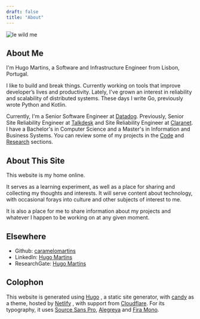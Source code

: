 ```yaml
---
draft: false
title: "About"
---
```


![le wild me](/images/F1000019.jpg)

## About Me

I'm Hugo Martins, a Software and Infrastructure Engineer from Lisbon, Portugal. 

I like to build and break things. Currently working on tools that improve developer’s lives and productivity. Lately, I've grown an interest in reliability and scalability of distributed systems. These days I write Go, previously wrote Python and Kotlin.

Currently, I'm a Senior Software Engineer at [Datadog](https://www.datadoghq.com/). Previously, Senior Site Reliability Engineer at [Talkdesk](https://www.talkdesk.com/) and Site Reliability Engineer at [Claranet](http://www.claranet.co.uk/). I have a Bachelor's in Computer Science and a Master's in Information and Business Systems. You can review some of my projects in the [Code](/code/) and [Research](/research/) sections.

## About This Site

This website is my home online.

It serves as a learning experiment, as well as a place for sharing and collecting my thoughts and interests. It will serve content about technology, with occasional forays into culture and other subjects of interest to me. 

It is also a place for me to share information about my projects and whatever I happen to be working on at any given moment.

## Elsewhere

- Github: [caramelomartins](https://github.com/caramelomartins)
- LinkedIn: [Hugo Martins](https://www.linkedin.com/in/hugofcsmartins/)
- ResearchGate: [Hugo Martins](https://www.researchgate.net/profile/Hugo_Martins34)

## Colophon

This website is generated using [Hugo](https://gohugo.io/) , a static site generator, with [candy](https://github.com/caramelomartins/hugo-theme-candy) as a theme, hosted by [Netlify](https://netlify.com/) , with support from [Cloudflare](https://www.cloudflare.com/). For its typography, it uses [Source Sans Pro](https://fonts.google.com/specimen/Source+Sans+Pro), [Alegreya](https://fonts.google.com/specimen/Alegreya) and [Fira Mono](https://fonts.google.com/specimen/Fira+Mono).

